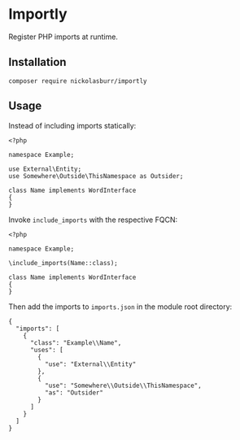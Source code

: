 # Importly

Register PHP imports at runtime.

## Installation

```
composer require nickolasburr/importly
```

## Usage

Instead of including imports statically:

```
<?php

namespace Example;

use External\Entity;
use Somewhere\Outside\ThisNamespace as Outsider;

class Name implements WordInterface
{
}
```

Invoke `include_imports` with the respective FQCN:

```
<?php

namespace Example;

\include_imports(Name::class);

class Name implements WordInterface
{
}
```

Then add the imports to `imports.json` in the module root directory:

```
{
  "imports": [
    {
      "class": "Example\\Name",
      "uses": [
        {
          "use": "External\\Entity"
        },
        {
          "use": "Somewhere\\Outside\\ThisNamespace",
          "as": "Outsider"
        }
      ]
    }
  ]
}
```
